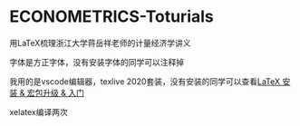 # ECONOMETRICS-Toturials
用LaTeX梳理浙江大学蒋岳祥老师的计量经济学讲义

字体是方正字体，没有安装字体的同学可以注释掉

我用的是vscode编辑器，texlive 2020套装，没有安装的同学可以查看[LaTeX 安装 & 宏包升级 & 入门](https://blog.csdn.net/Rank_fxl/article/details/113510466)

xelatex编译两次
